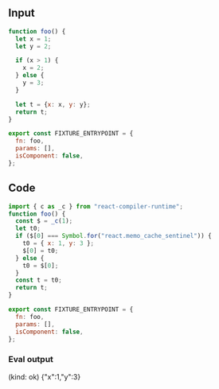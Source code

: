 
## Input

```javascript
function foo() {
  let x = 1;
  let y = 2;

  if (x > 1) {
    x = 2;
  } else {
    y = 3;
  }

  let t = {x: x, y: y};
  return t;
}

export const FIXTURE_ENTRYPOINT = {
  fn: foo,
  params: [],
  isComponent: false,
};

```

## Code

```javascript
import { c as _c } from "react-compiler-runtime";
function foo() {
  const $ = _c(1);
  let t0;
  if ($[0] === Symbol.for("react.memo_cache_sentinel")) {
    t0 = { x: 1, y: 3 };
    $[0] = t0;
  } else {
    t0 = $[0];
  }
  const t = t0;
  return t;
}

export const FIXTURE_ENTRYPOINT = {
  fn: foo,
  params: [],
  isComponent: false,
};

```
      
### Eval output
(kind: ok) {"x":1,"y":3}